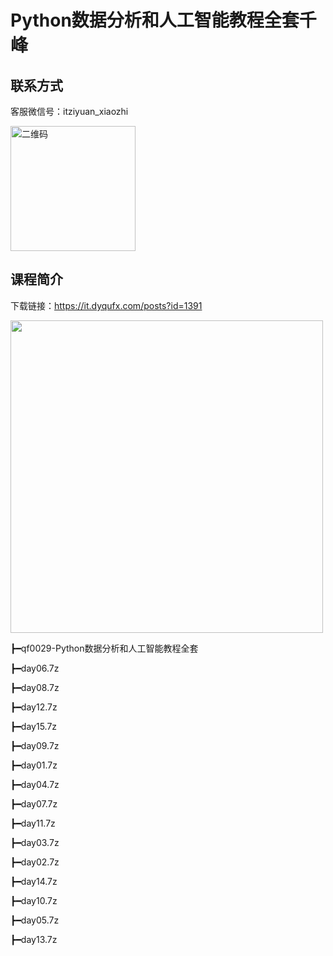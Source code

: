 # Python数据分析和人工智能教程全套千峰

## 联系方式

客服微信号：itziyuan_xiaozhi

<img src="https://ziyuanyun.oss-cn-guangzhou.aliyuncs.com/common/20240614073449/666b82192834a.jpg" width="200" height="200" alt="二维码">

## 课程简介

下载链接：https://it.dyqufx.com/posts?id=1391

<img src="https://ziyuanyun.oss-cn-guangzhou.aliyuncs.com/yun/20240515153924/664466ac68f50.jpg" width="500" alt="">

  ┣━qf0029-Python数据分析和人工智能教程全套

 ┣━day06.7z

 ┣━day08.7z

 ┣━day12.7z

 ┣━day15.7z

 ┣━day09.7z

 ┣━day01.7z

 ┣━day04.7z

 ┣━day07.7z

 ┣━day11.7z

 ┣━day03.7z

 ┣━day02.7z

 ┣━day14.7z

 ┣━day10.7z

 ┣━day05.7z

 ┣━day13.7z

  